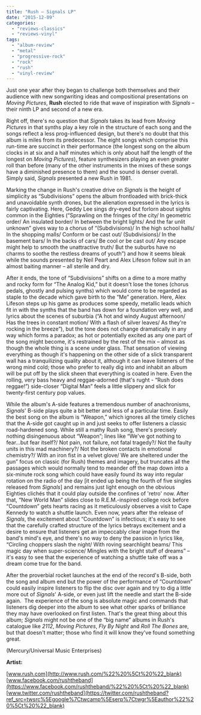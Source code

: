 ```yaml
---
title: "Rush – Signals LP"
date: "2015-12-09"
categories: 
  - "reviews-classics"
  - "reviews-vinyl"
tags: 
  - "album-review"
  - "metal"
  - "progressive-rock"
  - "rock"
  - "rush"
  - "vinyl-review"
---
```


Just one year after they began to challenge both themselves and their audience with new songwriting ideas and compositional presentations on _Moving Pictures_, **Rush** elected to ride that wave of inspiration with _Signals_ – their ninth LP and second of a new era.

Right off, there's no question that _Signals_ takes its lead from _Moving Pictures_ in that synths play a key role in the structure of each song and the songs reflect a less prog-influenced design, but there's no doubt that this album is miles from its predecessor. The eight songs which comprise this run-time are succinct in their performance (the longest song on the album clocks in at six and a half minutes which is only about half the length of the longest on _Moving Pictures_), feature synthesizers playing an even greater roll than before (many of the other instruments in the mixes of these songs have a diminished presence to them) and the sound is denser overall. Simply said, _Signals_ presented a new Rush in 1981.

Marking the change in Rush's creative drive on _Signals_ is the height of simplicity as “Subdivisions” opens the album frontloaded with brick-thick and unavoidable synth drones, but the alienation expressed in the lyrics is fairly captivating. Here, Geddy Lee sings dry-eyed but forlorn about sights common in the Eighties (“Sprawling on the fringes of the city/ In geometric order/ An insulated border/ In between the bright lights/ And the far unlit unknown” gives way to a chorus of “(Subdivisions)/ In the high school halls/ In the shopping malls/ Conform or be cast out/ (Subdivisions)/ In the basement bars/ In the backs of cars/ Be cool or be cast out/ Any escape might help to smooth the unattractive truth/ But the suburbs have no charms to soothe the restless dreams of youth”) and how it seems bleak while the sounds presented by Neil Peart and Alex Lifeson follow suit in an almost baiting manner – all sterile and dry.

After it ends, the tone of “Subdivisions” shifts on a dime to a more mathy and rocky form for “The Analog Kid,” but it doesn't lose the tones (chorus pedals, ghostly and pulsing synths) which would come to be regarded as staple to the decade which gave birth to the “Me” generation. Here, Alex Lifeson steps up his game as produces some speedy, metallic leads which fit in with the synths that the band has down for a foundation very well, and lyrics about the scenes of suburbia (“A hot and windy August afternoon/ Has the trees in constant motion/ With a flash of silver leaves/ As they're rocking in the breeze”), but the tone does not change dramatically in any way which forms a paradox; as hot or potentially excited as any one part of the song might become, it's restrained by the rest of the mix – almost as though the whole thing is a scene under glass. That sensation of viewing everything as though it's happening on the other side of a slick transparent wall has a tranquilizing quality about it, although it can leave listeners of the wrong mind cold; those who prefer to really dig into and inhabit an album will be put off by the slick sheen that everything is coated in here. Even the rolling, very bass heavy and reggae-adorned (that's rught - “Rush does reggae!”) side-closer “Digital Man” feels a little slippery and slick for twenty-first century pop values.

While the album's A-side features a tremendous number of anachronisms, _Signals_' B-side plays quite a bit better and less of a particular time. Easily the best song on the album is “Weapon,” which ignores all the timely cliches that the A-side got caught up in and just seeks to offer listeners a classic road-hardened song. While still a mathy Rush song, there's precisely nothing disingenuous about “Weapon”; lines like “We've got nothing to fear...but fear itself?/ Not pain, not failure, not fatal tragedy?/ Not the faulty units in this mad machinery?/ Not the broken contacts in emotional chemistry?/ With an iron fist in a velvet glove/ We are sheltered under the gun” focus on classic (for Rush) themes and imagery, but truncates all the passages which would normally tend to meander off the map down into a six-minute rock song which could have easily found its way into regular rotation on the radio of the day \[it ended up being the fourth of five singles released from _Signals_\] and remains just light enough on the obvious Eighties clichés that it could play outside the confines of 'retro' now. After that, “New World Man” slides close to R.E.M.-inspired college rock before “Countdown” gets hearts racing as it meticulously observes a visit to Cape Kennedy to watch a shuttle launch. Even now, years after the release of _Signals_, the excitement about “Countdown” is infectious; it's easy to see that the carefully crafted structure of the lyrics betrays excitement and a desire to ensure that listeners get an impeccably clear image from the band's mind's eye, and there's no way to deny the passion in lyrics like, “Circling choppers slash the night/ With roving searchlight beams/ This magic day when super-science/ Mingles with the bright stuff of dreams” – it's easy to see that the experience of watching a shuttle take off was a dream come true for the band.

After the proverbial rocket launches at the end of the record's B-side, both the song and album end but the power of the performance of “Countdown” could easily inspire listeners to flip the disc over again and try to dig a little more out of _Signals_' A-side, or even just lift the needle and start the B-side again.  The experience of the song is absolute magic and commands that listeners dig deeper into the album to see what other sparks of brilliance they may have overlooked on first listen. That's the great thing about this album; _Signals_ might not be one of the “big name” albums in Rush's catalogue like _2112_, _Moving Pictures_, _Fly By Night_ and _Roll The Bones_ are, but that doesn't matter; those who find it will know they've found something great.

(Mercury/Universal Music Enterprises)

**Artist:**

[www.rush.com](http://www.rush.com/%22%20%5Ct%20%22_blank) [www.facebook.com/rushtheband](https://www.facebook.com/rushtheband/%22%20%5Ct%20%22_blank) [www.twitter.com/rushtheband](https://twitter.com/rushtheband?ref_src=twsrc%5Egoogle%7Ctwcamp%5Eserp%7Ctwgr%5Eauthor%22%20%5Ct%20%22_blank)
